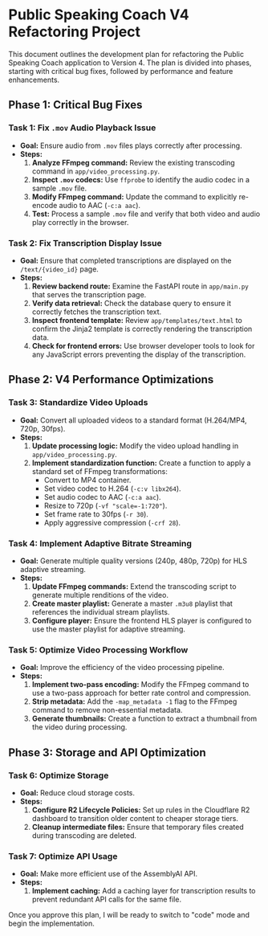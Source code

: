 # Public Speaking Coach V4 Refactoring Project

This document outlines the development plan for refactoring the Public Speaking Coach application to Version 4. The plan is divided into phases, starting with critical bug fixes, followed by performance and feature enhancements.

## Phase 1: Critical Bug Fixes

### Task 1: Fix `.mov` Audio Playback Issue

- **Goal:** Ensure audio from `.mov` files plays correctly after processing.
- **Steps:**
    1.  **Analyze FFmpeg command:** Review the existing transcoding command in `app/video_processing.py`.
    2.  **Inspect `.mov` codecs:** Use `ffprobe` to identify the audio codec in a sample `.mov` file.
    3.  **Modify FFmpeg command:** Update the command to explicitly re-encode audio to AAC (`-c:a aac`).
    4.  **Test:** Process a sample `.mov` file and verify that both video and audio play correctly in the browser.

### Task 2: Fix Transcription Display Issue

- **Goal:** Ensure that completed transcriptions are displayed on the `/text/{video_id}` page.
- **Steps:**
    1.  **Review backend route:** Examine the FastAPI route in `app/main.py` that serves the transcription page.
    2.  **Verify data retrieval:** Check the database query to ensure it correctly fetches the transcription text.
    3.  **Inspect frontend template:** Review `app/templates/text.html` to confirm the Jinja2 template is correctly rendering the transcription data.
    4.  **Check for frontend errors:** Use browser developer tools to look for any JavaScript errors preventing the display of the transcription.

## Phase 2: V4 Performance Optimizations

### Task 3: Standardize Video Uploads

- **Goal:** Convert all uploaded videos to a standard format (H.264/MP4, 720p, 30fps).
- **Steps:**
    1.  **Update processing logic:** Modify the video upload handling in `app/video_processing.py`.
    2.  **Implement standardization function:** Create a function to apply a standard set of FFmpeg transformations:
        - Convert to MP4 container.
        - Set video codec to H.264 (`-c:v libx264`).
        - Set audio codec to AAC (`-c:a aac`).
        - Resize to 720p (`-vf "scale=-1:720"`).
        - Set frame rate to 30fps (`-r 30`).
        - Apply aggressive compression (`-crf 28`).

### Task 4: Implement Adaptive Bitrate Streaming

- **Goal:** Generate multiple quality versions (240p, 480p, 720p) for HLS adaptive streaming.
- **Steps:**
    1.  **Update FFmpeg commands:** Extend the transcoding script to generate multiple renditions of the video.
    2.  **Create master playlist:** Generate a master `.m3u8` playlist that references the individual stream playlists.
    3.  **Configure player:** Ensure the frontend HLS player is configured to use the master playlist for adaptive streaming.

### Task 5: Optimize Video Processing Workflow

- **Goal:** Improve the efficiency of the video processing pipeline.
- **Steps:**
    1.  **Implement two-pass encoding:** Modify the FFmpeg command to use a two-pass approach for better rate control and compression.
    2.  **Strip metadata:** Add the `-map_metadata -1` flag to the FFmpeg command to remove non-essential metadata.
    3.  **Generate thumbnails:** Create a function to extract a thumbnail from the video during processing.

## Phase 3: Storage and API Optimization

### Task 6: Optimize Storage

- **Goal:** Reduce cloud storage costs.
- **Steps:**
    1.  **Configure R2 Lifecycle Policies:** Set up rules in the Cloudflare R2 dashboard to transition older content to cheaper storage tiers.
    2.  **Cleanup intermediate files:** Ensure that temporary files created during transcoding are deleted.

### Task 7: Optimize API Usage

- **Goal:** Make more efficient use of the AssemblyAI API.
- **Steps:**
    1.  **Implement caching:** Add a caching layer for transcription results to prevent redundant API calls for the same file.

Once you approve this plan, I will be ready to switch to "code" mode and begin the implementation.